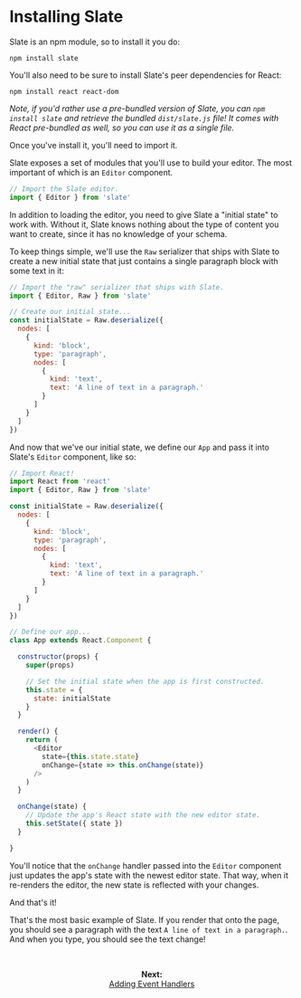 
# Installing Slate

Slate is an npm module, so to install it you do:

```
npm install slate
```

You'll also need to be sure to install Slate's peer dependencies for React:

```
npm install react react-dom
```

_Note, if you'd rather use a pre-bundled version of Slate, you can `npm install slate` and retrieve the bundled `dist/slate.js` file! It comes with React pre-bundled as well, so you can use it as a single file._

Once you've install it, you'll need to import it.

Slate exposes a set of modules that you'll use to build your editor. The most important of which is an `Editor` component.

```js
// Import the Slate editor.
import { Editor } from 'slate'
```

In addition to loading the editor, you need to give Slate a "initial state" to work with. Without it, Slate knows nothing about the type of content you want to create, since it has no knowledge of your schema.

To keep things simple, we'll use the `Raw` serializer that ships with Slate to create a new initial state that just contains a single paragraph block with some text in it:

```js
// Import the "raw" serializer that ships with Slate.
import { Editor, Raw } from 'slate'

// Create our initial state...
const initialState = Raw.deserialize({
  nodes: [
    {
      kind: 'block',
      type: 'paragraph',
      nodes: [
        {
          kind: 'text',
          text: 'A line of text in a paragraph.'
        }
      ]
    }
  ]
})
```

And now that we've our initial state, we define our `App` and pass it into Slate's `Editor` component, like so:

```js
// Import React!
import React from 'react'
import { Editor, Raw } from 'slate'

const initialState = Raw.deserialize({
  nodes: [
    {
      kind: 'block',
      type: 'paragraph',
      nodes: [
        {
          kind: 'text',
          text: 'A line of text in a paragraph.'
        }
      ]
    }
  ]
})

// Define our app...
class App extends React.Component {

  constructor(props) {
    super(props)

    // Set the initial state when the app is first constructed.
    this.state = {
      state: initialState
    }
  }

  render() {
    return (
      <Editor
        state={this.state.state}
        onChange={state => this.onChange(state)}
      />
    )
  }

  onChange(state) {
    // Update the app's React state with the new editor state.
    this.setState({ state })
  }

}
```

You'll notice that the `onChange` handler passed into the `Editor` component just updates the app's state with the newest editor state. That way, when it re-renders the editor, the new state is reflected with your changes.

And that's it! 

That's the most basic example of Slate. If you render that onto the page, you should see a paragraph with the text `A line of text in a paragraph.`. And when you type, you should see the text change!

<br/>
<p align="center"><strong>Next:</strong><br/><a href="./adding-event-handlers.md">Adding Event Handlers</a></p>
<br/>




















